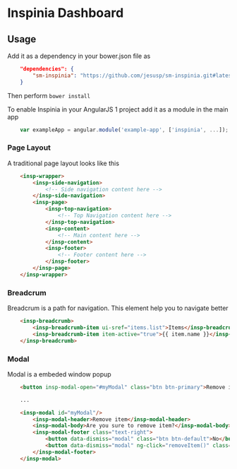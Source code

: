 # Inspinia Dashboard

## Usage

Add it as a dependency in your bower.json file as

```json
    "dependencies": {
        "sm-inspinia": "https://github.com/jesusp/sm-inspinia.git#latest",
    }
```

Then perform `bower install`

To enable Inspinia in your AngularJS 1 project add it as a module in the main app

```javascript
    var exampleApp = angular.module('example-app', ['inspinia', ...]);
```

### Page Layout

A traditional page layout looks like this

```html
    <insp-wrapper>
        <insp-side-navigation>
            <!-- Side navigation content here -->
        </insp-side-navigation>
        <insp-page>
            <insp-top-navigation>
                <!-- Top Navigation content here -->
            </insp-top-navigation>
            <insp-content>
                <!-- Main content here -->
            </insp-content>
            <insp-footer>
                <!-- Footer content here -->
            </insp-footer>
        </insp-page>
    </insp-wrapper>
```

### Breadcrum

Breadcrum is a path for navigation. This element help you to navigate better

```html
    <insp-breadcrumb>
        <insp-breadcrumb-item ui-sref="items.list">Items</insp-breadcrumb-item>
        <insp-breadcrumb-item item-active="true">{{ item.name }}</insp-breadcrumb-item>
    </insp-breadcrumb>
```

### Modal

Modal is a embeded window popup

```html
    <button insp-modal-open="#myModal" class="btn btn-primary">Remove item</button>

    ...

    <insp-modal id="myModal"/>
        <insp-modal-header>Remove item</insp-modal-header>
        <insp-modal-body>Are you sure to remove item?</insp-modal-body>
        <insp-modal-footer class="text-right">
            <button data-dismiss="modal" class="btn btn-default">No</button>
            <button data-dismiss="modal" ng-click="removeItem()" class="btn btn-primary">Yes</button>
        </insp-modal-footer>
    </insp-modal>
```